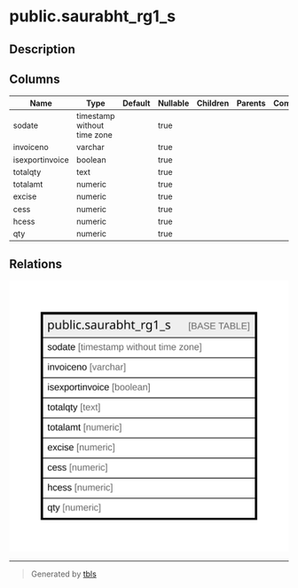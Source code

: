 # public.saurabht_rg1_s

## Description

## Columns

| Name | Type | Default | Nullable | Children | Parents | Comment |
| ---- | ---- | ------- | -------- | -------- | ------- | ------- |
| sodate | timestamp without time zone |  | true |  |  |  |
| invoiceno | varchar |  | true |  |  |  |
| isexportinvoice | boolean |  | true |  |  |  |
| totalqty | text |  | true |  |  |  |
| totalamt | numeric |  | true |  |  |  |
| excise | numeric |  | true |  |  |  |
| cess | numeric |  | true |  |  |  |
| hcess | numeric |  | true |  |  |  |
| qty | numeric |  | true |  |  |  |

## Relations

![er](public.saurabht_rg1_s.svg)

---

> Generated by [tbls](https://github.com/k1LoW/tbls)
